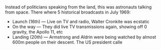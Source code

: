 Instead of politicians speaking from the land, this was astronauts talking from space. There where 5 historical broadcasts in July 1969: 

 - Launch (16th) — Live on TV and radio, Walter Cronkite was ecstatic
 - On the way — They did live TV transmissions again, showing off 0 gravity, the Apollo 11, etc
 - Landing (20th) — Armstrong and Aldrin were being watched by almost 600m people on their descent. The US president calle